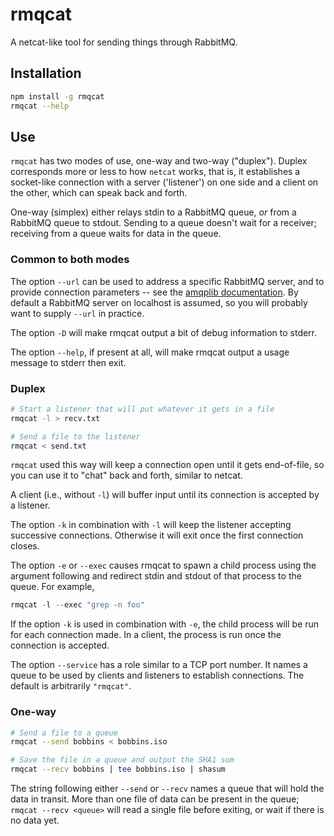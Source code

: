 rmqcat
======

A netcat-like tool for sending things through RabbitMQ.

## Installation

```sh
npm install -g rmqcat
rmqcat --help
```

## Use

`rmqcat` has two modes of use, one-way and two-way ("duplex"). Duplex
corresponds more or less to how `netcat` works, that is, it
establishes a socket-like connection with a server ('listener') on one
side and a client on the other, which can speak back and forth.

One-way (simplex) either relays stdin to a RabbitMQ queue, *or* from a
RabbitMQ queue to stdout. Sending to a queue doesn't wait for a
receiver; receiving from a queue waits for data in the queue.

### Common to both modes

The option `--url` can be used to address a specific RabbitMQ server,
and to provide connection parameters -- see the [amqplib
documentation][amqplib-doc-url].  By default a RabbitMQ server on
localhost is assumed, so you will probably want to supply `--url` in
practice.

The option `-D` will make rmqcat output a bit of debug information to
stderr.

The option `--help`, if present at all, will make rmqcat output a
usage message to stderr then exit.

### Duplex

```sh
# Start a listener that will put whatever it gets in a file
rmqcat -l > recv.txt

# Send a file to the listener
rmqcat < send.txt
```

`rmqcat` used this way will keep a connection open until it gets
end-of-file, so you can use it to "chat" back and forth, similar to
netcat.

A client (i.e., without `-l`) will buffer input until its connection
is accepted by a listener.

The option `-k` in combination with `-l` will keep the listener
accepting successive connections. Otherwise it will exit once the
first connection closes.

The option `-e` or `--exec` causes rmqcat to spawn a child process
using the argument following and redirect stdin and stdout of that
process to the queue. For example,

```js
rmqcat -l --exec "grep -n foo"
```

If the option `-k` is used in combination with `-e`, the child process
will be run for each connection made. In a client, the process is run
once the connection is accepted.

The option `--service` has a role similar to a TCP port number. It
names a queue to be used by clients and listeners to establish
connections. The default is arbitrarily `"rmqcat"`.

### One-way

```sh
# Send a file to a queue
rmqcat --send bobbins < bobbins.iso

# Save the file in a queue and output the SHA1 sum
rmqcat --recv bobbins | tee bobbins.iso | shasum
```

The string following either `--send` or `--recv` names a queue that
will hold the data in transit. More than one file of data can be
present in the queue; `rmqcat --recv <queue>` will read a single file
before exiting, or wait if there is no data yet.

[amqplib-doc-url]: http://squaremo.github.io/amqp.node/doc/channel_api.html
